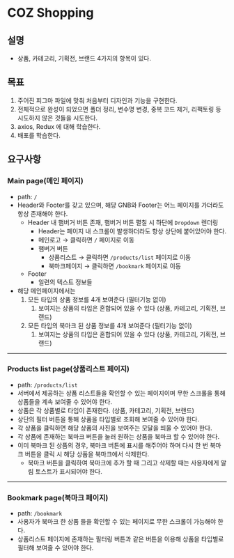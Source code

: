 # COZ Shopping

## 설명

- 상품, 카테고리, 기획전, 브랜드 4가지의 항목이 있다.

## 목표

1. 주어진 피그마 파일에 맞춰 처음부터 디자인과 기능을 구현한다.
2. 전체적으로 완성이 되었으면 폴더 정리, 변수명 변경, 중복 코드 제거, 리팩토링 등 시도하지 않은 것들을 시도한다.
3. axios, Redux 에 대해 학습한다.
4. 배포를 학습한다.

## 요구사항

### **Main page(메인 페이지)**

- path: `/`
- Header와 Footer를 갖고 있으며, 해당 GNB와 Footer는 어느 페이지를 가더라도 항상 존재해야 한다.
  - Header 내 햄버거 버튼 존재, 햄버거 버튼 펼칠 시 하단에 `Dropdown` 렌더링
    - Header는 페이지 내 스크롤이 발생하더라도 항상 상단에 붙어있어야 한다.
    - 메인로고 → 클릭하면 `/` 페이지로 이동
    - 햄버거 버튼
      - 상품리스트 → 클릭하면 `/products/list` 페이지로 이동
      - 북마크페이지 → 클릭하면 `/bookmark` 페이지로 이동
  - Footer
    - 일련의 텍스트 정보들
- 해당 메인페이지에서는
  1. 모든 타입의 상품 정보를 4개 보여준다 (필터기능 없이)
     1. 보여지는 상품의 타입은 혼합되어 있을 수 있다 (상품, 카테고리, 기획전, 브랜드)
  2. 모든 타입의 북마크 된 상품 정보를 4개 보여준다 (필터기능 없이)
     1. 보여지는 상품의 타입은 혼합되어 있을 수 있다 (상품, 카테고리, 기획전, 브랜드)

---

### **Products list page(상품리스트 페이지)**

- path: `/products/list`
- 서버에서 제공하는 상품 리스트들을 확인할 수 있는 페이지이며 무한 스크롤을 통해 상품들을 계속 보여줄 수 있어야 한다.
- 상품은 각 상품별로 타입이 존재한다. (상품, 카테고리, 기획전, 브랜드)
- 상단의 필터 버튼을 통해 상품을 타입별로 조회해 보여줄 수 있어야 한다.
- 각 상품을 클릭하면 해당 상품의 사진을 보여주는 모달을 띄울 수 있어야 한다.
- 각 상품에 존재하는 북마크 버튼을 눌러 원하는 상품을 북마크 할 수 있어야 한다.
- 이미 북마크 된 상품의 경우, 북마크 버튼에 표시를 해주어야 하며 다시 한 번 북마크 버튼을 클릭 시 해당 상품을 북마크에서 삭제한다.
  - 북마크 버튼을 클릭하여 북마크에 추가 할 때 그리고 삭제할 때는 사용자에게 알림 토스트가 표시되어야 한다.

---

### **Bookmark page(북마크 페이지)**

- path: `/bookmark`
- 사용자가 북마크 한 상품 들을 확인할 수 있는 페이지로 무한 스크롤이 가능해야 한다.
- 상품리스트 페이지에 존재하는 필터링 버튼과 같은 버튼을 이용해 상품을 타입별로 필터해 보여줄 수 있어야 한다.
